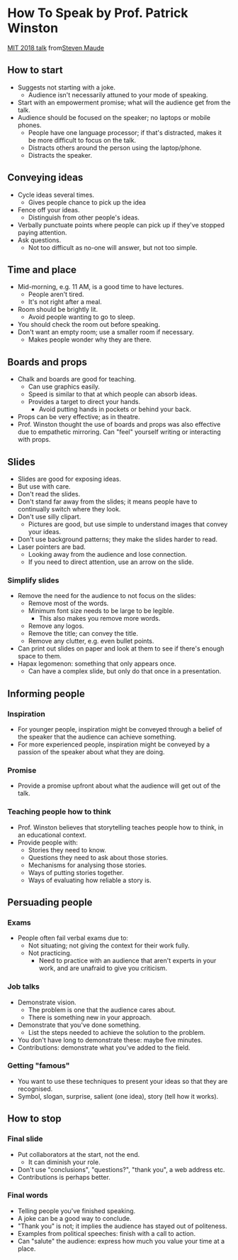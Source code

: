 # How To Speak by Prof. Patrick Winston

[MIT 2018 talk](https://www.youtube.com/watch?v=Unzc731iCUY)
from[Steven Maude](https://gist.github.com/StevenMaude/280eadc60938ce4b6960dc60e830662d)

## How to start

* Suggests not starting with a joke.
  * Audience isn't necessarily attuned to your mode of speaking.
* Start with an empowerment promise; what will the audience get from the
  talk.
* Audience should be focused on the speaker; no laptops or mobile
  phones.
  * People have one language processor; if that's distracted, makes it
    be more difficult to focus on the talk.
  * Distracts others around the person using the laptop/phone.
  * Distracts the speaker.

## Conveying ideas

* Cycle ideas several times.
  * Gives people chance to pick up the idea
* Fence off your ideas.
  * Distinguish from other people's ideas.
* Verbally punctuate points where people can pick up if they've stopped
  paying attention.
* Ask questions.
  * Not too difficult as no-one will answer, but not too simple.

## Time and place

* Mid-morning, e.g. 11 AM, is a good time to have lectures.
  * People aren't tired.
  * It's not right after a meal.
* Room should be brightly lit.
  * Avoid people wanting to go to sleep.
* You should check the room out before speaking.
* Don't want an empty room; use a smaller room if necessary.
  * Makes people wonder why they are there.

## Boards and props

* Chalk and boards are good for teaching.
  * Can use graphics easily.
  * Speed is similar to that at which people can absorb ideas.
  * Provides a target to direct your hands.
    * Avoid putting hands in pockets or behind your back.
* Props can be very effective; as in theatre.
* Prof. Winston thought the use of boards and props was also effective
  due to empathetic mirroring. Can "feel" yourself writing or
  interacting with props.

## Slides

* Slides are good for exposing ideas.
* But use with care.
* Don't read the slides.
* Don't stand far away from the slides; it means people have to
  continually switch where they look.
* Don't use silly clipart.
  * Pictures are good, but use simple to understand images that convey
    your ideas.
* Don't use background patterns; they make the slides harder to read.
* Laser pointers are bad.
  * Looking away from the audience and lose connection.
  * If you need to direct attention, use an arrow on the slide.

### Simplify slides

* Remove the need for the audience to not focus on the slides:
  * Remove most of the words.
  * Minimum font size needs to be large to be legible.
    * This also makes you remove more words. 
  * Remove any logos.
  * Remove the title; can convey the title.
  * Remove any clutter, e.g. even bullet points.
* Can print out slides on paper and look at them to see if there's
  enough space to them.
* Hapax legomenon: something that only appears once.
  * Can have a complex slide, but only do that once in a presentation.

## Informing people

### Inspiration

* For younger people, inspiration might be conveyed through a belief of
  the speaker that the audience can achieve something.
* For more experienced people, inspiration might be conveyed by a
  passion of the speaker about what they are doing.

### Promise

* Provide a promise upfront about what the audience will get out of the
  talk.

### Teaching people how to think

* Prof. Winston believes that storytelling teaches people how to think,
  in an educational context.
* Provide people with:
  * Stories they need to know.
  * Questions they need to ask about those stories.
  * Mechanisms for analysing those stories.
  * Ways of putting stories together.
  * Ways of evaluating how reliable a story is.

## Persuading people

### Exams

* People often fail verbal exams due to:
  * Not situating; not giving the context for their work fully.
  * Not practicing.
    * Need to practice with an audience that aren't experts in your
      work, and are unafraid to give you criticism.

### Job talks

* Demonstrate vision.
  * The problem is one that the audience cares about.
  * There is something new in your approach.
* Demonstrate that you've done something.
  * List the steps needed to achieve the solution to the problem.
 * You don't have long to demonstrate these: maybe five minutes.
* Contributions: demonstrate what you've added to the field.

### Getting "famous"

* You want to use these techniques to present your ideas so that they
  are recognised.
* Symbol, slogan, surprise, salient (one idea), story (tell how it
  works).

## How to stop

### Final slide

* Put collaborators at the start, not the end.
  * It can diminish your role.
* Don't use "conclusions", "questions?", "thank you", a web address etc.
* Contributions is perhaps better.

### Final words

* Telling people you've finished speaking.
* A joke can be a good way to conclude.
* "Thank you" is not; it implies the audience has stayed out of
  politeness.
* Examples from political speeches: finish with a call to action.
* Can "salute" the audience: express how much you value your time at a
  place.

